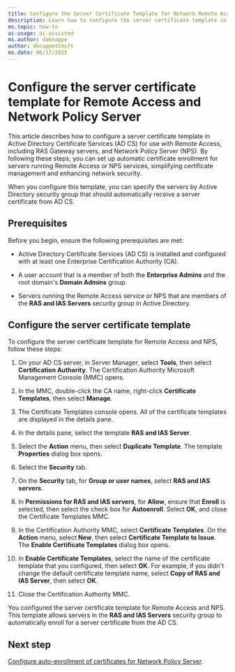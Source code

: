 ```yaml
---
title: Configure the Server Certificate Template for Network Remote Access
description: Learn how to configure the server certificate template in Active Directory Certificate Services for Remote Access and Network Policy Server. 
ms.topic: how-to
ai-usage: ai-assisted
ms.author: daknappe
author: dknappettmsft
ms.date: 06/17/2025
---
```


# Configure the server certificate template for Remote Access and Network Policy Server

This article describes how to configure a server certificate template in Active Directory Certificate Services (AD CS) for use with Remote Access, including RAS Gateway servers, and Network Policy Server (NPS). By following these steps, you can set up automatic certificate enrollment for servers running Remote Access or NPS services, simplifying certificate management and enhancing network security.

When you configure this template, you can specify the servers by Active Directory security group that should automatically receive a server certificate from AD CS.

## Prerequisites

Before you begin, ensure the following prerequisites are met:

- Active Directory Certificate Services (AD CS) is installed and configured with at least one Enterprise Certification Authority (CA).

- A user account that is a member of both the **Enterprise Admins** and the root domain's **Domain Admins** group.

- Servers running the Remote Access service or NPS that are members of the **RAS and IAS Servers** security group in Active Directory.

## Configure the server certificate template

To configure the server certificate template for Remote Access and NPS, follow these steps:

1. On your AD CS server, in Server Manager, select **Tools**, then select **Certification Authority**. The Certification Authority Microsoft Management Console (MMC) opens.

1. In the MMC, double-click the CA name, right-click **Certificate Templates**, then select **Manage**.

1. The Certificate Templates console opens. All of the certificate templates are displayed in the details pane.

1. In the details pane, select the template **RAS and IAS Server**.

1. Select the **Action** menu, then select **Duplicate Template**. The template **Properties** dialog box opens.

1. Select the **Security** tab.

1. On the **Security** tab, for **Group or user names**, select **RAS and IAS servers**.

1. In **Permissions for RAS and IAS servers**, for **Allow**, ensure that **Enroll** is selected, then select the check box for **Autoenroll**. Select **OK**, and close the Certificate Templates MMC.

1. In the Certification Authority MMC, select **Certificate Templates**. On the **Action** menu, select **New**, then select **Certificate Template to Issue**. The **Enable Certificate Templates** dialog box opens.

1. In **Enable Certificate Templates**, select the name of the certificate template that you configured, then select **OK**. For example, if you didn't change the default certificate template name, select **Copy of RAS and IAS Server**, then select **OK**.

1. Close the Certification Authority MMC.

You configured the server certificate template for Remote Access and NPS. This template allows servers in the **RAS and IAS Servers** security group to automatically enroll for a server certificate from the AD CS.

## Next step

[Configure auto-enrollment of certificates for Network Policy Server](configure-server-certificate-auto-enrollment.md).
